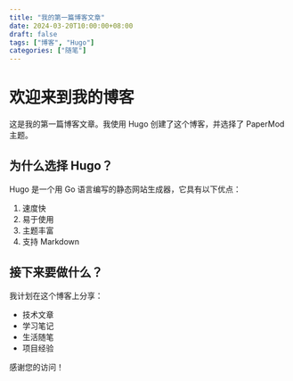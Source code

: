 ```yaml
---
title: "我的第一篇博客文章"
date: 2024-03-20T10:00:00+08:00
draft: false
tags: ["博客", "Hugo"]
categories: ["随笔"]
---
```


# 欢迎来到我的博客

这是我的第一篇博客文章。我使用 Hugo 创建了这个博客，并选择了 PaperMod 主题。

## 为什么选择 Hugo？

Hugo 是一个用 Go 语言编写的静态网站生成器，它具有以下优点：

1. 速度快
2. 易于使用
3. 主题丰富
4. 支持 Markdown

## 接下来要做什么？

我计划在这个博客上分享：

- 技术文章
- 学习笔记
- 生活随笔
- 项目经验

感谢您的访问！
